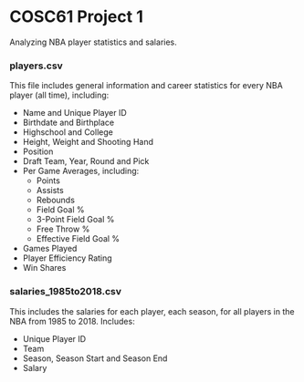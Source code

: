 # COSC61 Project 1 #
Analyzing NBA player statistics and salaries.
### players.csv ###
This file includes general information and career statistics for every NBA player (all time), including:
- Name and Unique Player ID
- Birthdate and Birthplace
- Highschool and College
- Height, Weight and Shooting Hand
- Position
- Draft Team, Year, Round and Pick
- Per Game Averages, including:
  - Points
  - Assists
  - Rebounds
  - Field Goal %
  - 3-Point Field Goal %
  - Free Throw %
  - Effective Field Goal %
- Games Played
- Player Efficiency Rating
- Win Shares
### salaries_1985to2018.csv ###
This includes the salaries for each player, each season, for all players in the NBA from 1985 to 2018. Includes:
- Unique Player ID
- Team
- Season, Season Start and Season End
- Salary
